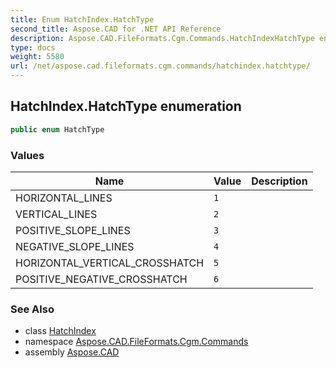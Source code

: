 ```yaml
---
title: Enum HatchIndex.HatchType
second_title: Aspose.CAD for .NET API Reference
description: Aspose.CAD.FileFormats.Cgm.Commands.HatchIndexHatchType enum. 
type: docs
weight: 5580
url: /net/aspose.cad.fileformats.cgm.commands/hatchindex.hatchtype/
---
```

## HatchIndex.HatchType enumeration

```csharp
public enum HatchType
```

### Values

| Name | Value | Description |
| --- | --- | --- |
| HORIZONTAL_LINES | `1` |  |
| VERTICAL_LINES | `2` |  |
| POSITIVE_SLOPE_LINES | `3` |  |
| NEGATIVE_SLOPE_LINES | `4` |  |
| HORIZONTAL_VERTICAL_CROSSHATCH | `5` |  |
| POSITIVE_NEGATIVE_CROSSHATCH | `6` |  |

### See Also

* class [HatchIndex](../hatchindex/)
* namespace [Aspose.CAD.FileFormats.Cgm.Commands](../../aspose.cad.fileformats.cgm.commands/)
* assembly [Aspose.CAD](../../)


